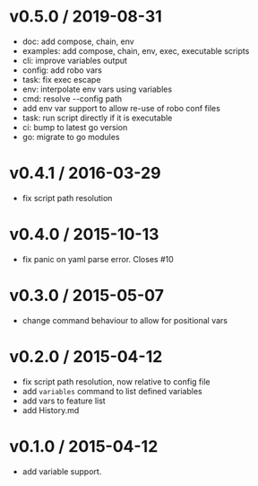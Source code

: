 
v0.5.0 / 2019-08-31
===================

  * doc: add compose, chain, env
  * examples: add compose, chain, env, exec, executable scripts
  * cli: improve variables output
  * config: add robo vars
  * task: fix exec escape
  * env: interpolate env vars using variables
  * cmd: resolve --config path
  * add env var support to allow re-use of robo conf files
  * task: run script directly if it is executable
  * ci: bump to latest go version
  * go: migrate to go modules

v0.4.1 / 2016-03-29
===================

  * fix script path resolution

v0.4.0 / 2015-10-13
===================

  * fix panic on yaml parse error. Closes #10

v0.3.0 / 2015-05-07
===================

  * change command behaviour to allow for positional vars

v0.2.0 / 2015-04-12
===================

  * fix script path resolution, now relative to config file
  * add `variables` command to list defined variables
  * add vars to feature list
  * add History.md

v0.1.0 / 2015-04-12
===================

  * add variable support.
